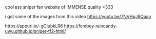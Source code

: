 cool ass sniper fan website of IMMENSE quality <333

i got some of the images from this video https://youtu.be/7NVHqJ6Qaao

https://appurl.io/-gOlubkLR6
https://femboy-raincandy-uwu.github.io/sniper-tf2-html/